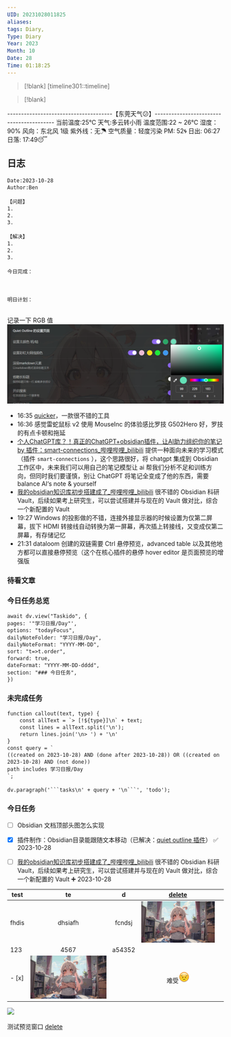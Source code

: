 ```yaml
---
UID: 20231028011825
aliases: 
tags: Diary,
Type: Diary
Year: 2023
Month: 10
Date: 28
Time: 01:18:25
---
```

> [!blank] 
> [timeline301::timeline]

>[!blank]
> 
--------------------------------------【东莞天气😕】-----------------------------------------
当前温度:25℃
天气:多云转小雨
温度范围:22 ~ 26℃
湿度：90%
风向：东北风 1级
紫外线：无☂
空气质量：轻度污染 PM: 52🌀
日出: 06:27 日落: 17:49😴

## 日志

```
Date:2023-10-28
Author:Ben

【问题】
1.
2.
3.

【解决】
1.
2.
3.

今日完成：



明日计划：


```

记录一下 RGB 值
![](asset/Pasted%20image%2020231028162601.png)

- 16:35 [quicker](https://getquicker.net/)，一款很不错的工具
- 16:36 感觉雷蛇鼠标 v2 使用 MouseInc 的体验感比罗技 G502Hero 好，罗技的有点卡顿和拖延
- [个人ChatGPT库？！真正的ChatGPT+obsidian插件，让AI助力组织你的笔记 by 插件：smart-connections\_哔哩哔哩\_bilibili](https://www.bilibili.com/video/BV1Nv4y1L7uh/?spm_id_from=333.788.recommend_more_video.8&vd_source=1f9072e850dde202d6ddd4c60d9d334d) 提供一种面向未来的学习模式（插件 `smart-connections` ），这个思路很好，将 chatgpt 集成到 Obsidian 工作区中，未来我们可以用自己的笔记模型让 ai 帮我们分析不足和训练方向，但同时我们要谨慎，别让 ChatGPT 将笔记全变成了他的东西，需要 balance Al‘s note & yourself
- [我的obsidian知识库初步搭建成了\_哔哩哔哩\_bilibili](https://www.bilibili.com/video/BV1oc41137yW/?spm_id_from=333.788.recommend_more_video.9&vd_source=1f9072e850dde202d6ddd4c60d9d334d) 很不错的 Obsidian 科研 Vault，后续如果考上研究生，可以尝试搭建并与现在的 Vault 做对比，综合一个新配置的 Vault
- 19:27 Windows 的投影做的不错，连接外接显示器的时候设置为仅第二屏幕，拔下 HDMI 转接线自动转换为第一屏幕，再次插上转接线，又变成仅第二屏幕，有存储记忆
- 21:31 dataloom 创建的双链需要 Ctrl 悬停预览，advanced table 以及其他地方都可以直接悬停预览（这个在核心插件的悬停 hover editor 是页面预览的增强版

### 待看文章




### 今日任务总览

```dataviewjs
await dv.view("Taskido", {
pages: '"学习日报/Day"',
options: "todayFocus",
dailyNoteFolder: "学习日报/Day",
dailyNoteFormat: "YYYY-MM-DD",
sort: "t=>t.order",
forward: true,
dateFormat: "YYYY-MM-DD-dddd",
section: "### 今日任务",
})
```

### 未完成任务

```dataviewjs
function callout(text, type) {
    const allText = `> [!${type}]\n` + text;
    const lines = allText.split('\n');
    return lines.join('\n> ') + '\n'
}
const query = `
((created on 2023-10-28) AND (done after 2023-10-28)) OR ((created on 2023-10-28) AND (not done))
path includes 学习日报/Day
`;

dv.paragraph('```tasks\n' + query + '\n```', 'todo');
```


### 今日任务

- [ ] Obsidian 文档顶部头图怎么实现
- [x] 插件制作：Obsidian ​目录能跟随文本移动（已解决：<u>quiet outline 插件</u>） ✅ 2023-10-28

- [ ] [我的obsidian知识库初步搭建成了\_哔哩哔哩\_bilibili](https://www.bilibili.com/video/BV1oc41137yW/?spm_id_from=333.788.recommend_more_video.9&vd_source=1f9072e850dde202d6ddd4c60d9d334d) 很不错的 Obsidian 科研 Vault，后续如果考上研究生，可以尝试搭建并与现在的 Vault 做对比，综合一个新配置的 Vault ➕ 2023-10-28 


| test  |               te               |   d    |                          [delete](delete.md)                          |     |
| ----- |:------------------------------:|:------:|:---------------------------------------------------:| --- |
| fhdis |            dhsiafh             | fcndsj |         ![](asset/Obsidian-bg2-7z%201.png)          |     |
| 123   |              4567              | a54352 |                                                     |     |
| - [x] | ![](asset/Obsidian-bg2-7z.png) |        | 难受![](asset/72C87F290CCCB728321E43F145649118.png) |     |



![](../../asset/looms/Test1.loom)

测试预览窗口  [delete](delete.md)
